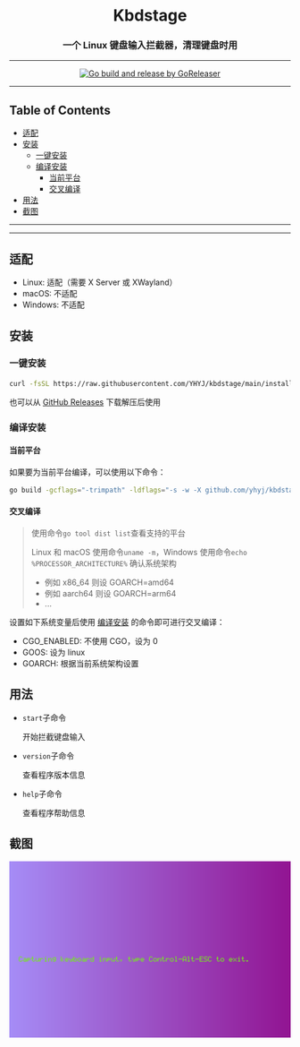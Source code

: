 <h1 align="center">Kbdstage</h1>
<h3 align="center">一个 Linux 键盘输入拦截器，清理键盘时用</h3>

<!-- File: README.md -->
<!-- Author: YJ -->
<!-- Email: yj1516268@outlook.com -->
<!-- Created Time: 2023-07-14 15:17:53 -->

---

<p align="center">
  <a href="https://github.com/YHYJ/kbdstage/actions/workflows/release.yml"><img src="https://github.com/YHYJ/kbdstage/actions/workflows/release.yml/badge.svg" alt="Go build and release by GoReleaser"></a>
</p>

---

## Table of Contents

<!-- vim-markdown-toc GFM -->

* [适配](#适配)
* [安装](#安装)
  * [一键安装](#一键安装)
  * [编译安装](#编译安装)
    * [当前平台](#当前平台)
    * [交叉编译](#交叉编译)
* [用法](#用法)
* [截图](#截图)

<!-- vim-markdown-toc -->

---

<!------------------------------------------------>
<!--  _    _         _     _                    -->
<!-- | | _| |__   __| |___| |_ __ _  __ _  ___  -->
<!-- | |/ / '_ \ / _` / __| __/ _` |/ _` |/ _ \ -->
<!-- |   <| |_) | (_| \__ \ || (_| | (_| |  __/ -->
<!-- |_|\_\_.__/ \__,_|___/\__\__,_|\__, |\___| -->
<!--                                |___/       -->
<!------------------------------------------------>

---

## 适配

- Linux: 适配（需要 X Server 或 XWayland）
- macOS: 不适配
- Windows: 不适配

## 安装

### 一键安装

```bash
curl -fsSL https://raw.githubusercontent.com/YHYJ/kbdstage/main/install.sh | sudo bash -s
```

也可以从 [GitHub Releases](https://github.com/YHYJ/kbdstage/releases) 下载解压后使用

### 编译安装

#### 当前平台

如果要为当前平台编译，可以使用以下命令：

```bash
go build -gcflags="-trimpath" -ldflags="-s -w -X github.com/yhyj/kbdstage/general.GitCommitHash=`git rev-parse HEAD` -X github.com/yhyj/kbdstage/general.BuildTime=`date +%s` -X github.com/yhyj/kbdstage/general.BuildBy=$USER" -o build/kbdstage main.go
```

#### 交叉编译

> 使用命令`go tool dist list`查看支持的平台
>
> Linux 和 macOS 使用命令`uname -m`，Windows 使用命令`echo %PROCESSOR_ARCHITECTURE%` 确认系统架构
>
> - 例如 x86_64 则设 GOARCH=amd64
> - 例如 aarch64 则设 GOARCH=arm64
> - ...

设置如下系统变量后使用 [编译安装](#编译安装) 的命令即可进行交叉编译：

- CGO_ENABLED: 不使用 CGO，设为 0
- GOOS: 设为 linux
- GOARCH: 根据当前系统架构设置

## 用法

- `start`子命令

  开始拦截键盘输入

- `version`子命令

  查看程序版本信息

- `help`子命令

  查看程序帮助信息

## 截图

![Screenshot](resources/screenshots/1.png)

